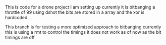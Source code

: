 This is code for a drone project I am setting up currently it is bitbanging a throttle of 99 using dshot the bits are stored in a array and the xor is hardcoded 


This branch is for testing a more optimized approach to bitbanging currently this is using a rmt to control the timings it does not work as of now as the bit timings are off

